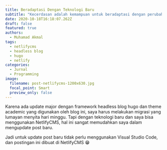```yaml
---
title: Beradaptasi Dengan Teknologi Baru
subtitle: "Kecerdasan adalah kemampuan untuk beradaptasi dengan perubahan. -Stephen Hawking"
date: 2020-10-18T16:18:07.262Z
draft: false
featured: true
authors:
  - Muhamad Akmal
tags:
  - netlifycms
  - headless blog
  - hugo
  - netlify
categories:
  - Jurnal
  - Programming
image:
  filename: post-netlifycms-1200x630.jpg
  focal_point: Smart
  preview_only: false
---
```


<!-- 
![netlifycms](post-netlifycms-1200x630.jpg "netlifycms") -->

Karena ada update major dengan framework headless blog hugo dan theme academic yang digunakan oleh blog ini, saya harus melakukan migrasi yang lumayan menyita hari minggu. Tapi dengan teknologi baru dan saya bisa menggunakan NetlifyCMS, hal ini sangat memudahkan saya dalam mengupdate post baru.

Jadi untuk update post baru tidak perlu menggunakan Visual Studio Code, dan postingan ini dibuat di NetlifyCMS 😁